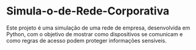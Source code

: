 # Simula-o-de-Rede-Corporativa
Este projeto é uma simulação de uma rede de empresa, desenvolvida em Python, com o objetivo de mostrar como dispositivos se comunicam e como regras de acesso podem proteger informações sensíveis.
